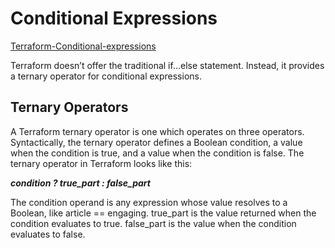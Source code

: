# Conditional Expressions

[Terraform-Conditional-expressions](https://spacelift.io/blog/terraform-conditionals)

Terraform doesn’t offer the traditional if…else statement. Instead, it provides a ternary operator for conditional expressions.

## Ternary Operators

A Terraform ternary operator is one which operates on three operators. Syntactically, the ternary operator defines a Boolean condition, a value when the condition is true, and a value when the condition is false. 
The ternary operator in Terraform looks like this:

 ***condition ? true_part : false_part***

The condition operand is any expression whose value resolves to a Boolean, like article == engaging. true_part is the value returned when the condition evaluates to true. false_part is the value when the condition evaluates to false.
